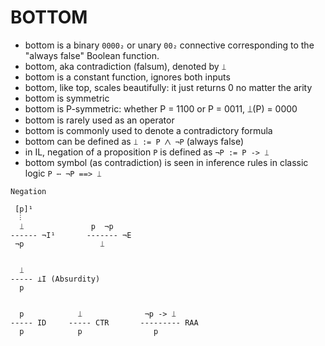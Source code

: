 # BOTTOM

- bottom is a binary `0000₂` or unary `00₂` connective corresponding to the "always false" Boolean function.
- bottom, aka contradiction (falsum), denoted by `⟘`
- bottom is a constant function, ignores both inputs
- bottom, like top, scales beautifully: it just returns 0 no matter the arity
- bottom is symmetric
- bottom is P-symmetric: whether P = 1100 or P = 0011, ⟘(P) = 0000
- bottom is rarely used as an operator
- bottom is commonly used to denote a contradictory formula
- bottom can be defined as `⟘ := P ⋀ ¬P` (always false)
- in IL, negation of a proposition `P` is defined as `¬P := P -> ⟘`
- bottom symbol (as contradiction) is seen in inference rules in classic logic
  `P ⋯ ¬P ==> ⟘`




```
Negation

 [p]¹
  ⫶
  ⟘               p  ¬p
------ ¬I¹       ------- ¬E
 ¬p                 ⟘


  ⟘
----- ⊥I (Absurdity)
  p


  p            ⟘              ¬p -> ⟘
----- ID     ----- CTR       --------- RAA
  p            p                p
```
